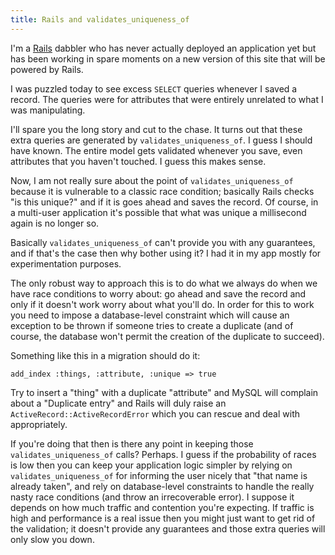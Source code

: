 ```yaml
---
title: Rails and validates_uniqueness_of
---
```


I'm a [Rails](http://www.wincent.com/knowledge-base/Rails) dabbler who has never actually deployed an application yet but has been working in spare moments on a new version of this site that will be powered by Rails.

I was puzzled today to see excess `SELECT` queries whenever I saved a record. The queries were for attributes that were entirely unrelated to what I was manipulating.

I'll spare you the long story and cut to the chase. It turns out that these extra queries are generated by `validates_uniqueness_of`. I guess I should have known. The entire model gets validated whenever you save, even attributes that you haven't touched. I guess this makes sense.

Now, I am not really sure about the point of `validates_uniqueness_of` because it is vulnerable to a classic race condition; basically Rails checks "is this unique?" and if it is goes ahead and saves the record. Of course, in a multi-user application it's possible that what was unique a millisecond again is no longer so.

Basically `validates_uniqueness_of` can't provide you with any guarantees, and if that's the case then why bother using it? I had it in my app mostly for experimentation purposes.

The only robust way to approach this is to do what we always do when we have race conditions to worry about: go ahead and save the record and only if it doesn't work worry about what you'll do. In order for this to work you need to impose a database-level constraint which will cause an exception to be thrown if someone tries to create a duplicate (and of course, the database won't permit the creation of the duplicate to succeed).

Something like this in a migration should do it:

    add_index :things, :attribute, :unique => true

Try to insert a "thing" with a duplicate "attribute" and MySQL will complain about a "Duplicate entry" and Rails will duly raise an `ActiveRecord::ActiveRecordError` which you can rescue and deal with appropriately.

If you're doing that then is there any point in keeping those `validates_uniqueness_of` calls? Perhaps. I guess if the probability of races is low then you can keep your application logic simpler by relying on `validates_uniqueness_of` for informing the user nicely that "that name is already taken", and rely on database-level constraints to handle the really nasty race conditions (and throw an irrecoverable error). I suppose it depends on how much traffic and contention you're expecting. If traffic is high and performance is a real issue then you might just want to get rid of the validation; it doesn't provide any guarantees and those extra queries will only slow you down.

